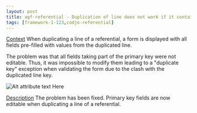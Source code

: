 ```yaml
---
layout: post
title: agf-referential - Duplication of line does not work if it contains a primary key field
tags: [framework-1-123,codjo-referential]
---
```

<u>Context</u>
When duplicating a line of a referential, a form is displayed with all fields pre-filled with values from the duplicated line.

The problem was that all fields taking part of the primary key were not editable. Thus, it was impossible to modify them leading to a "duplicate key" exception when validating the form due to the clash with the duplicated line key.

![Alt attribute text Here](attachments/duplicate.jpg|align=center)

<u>Description</u>
The problem has been fixed. Primary key fields are now editable when duplicating a line of a referential.
